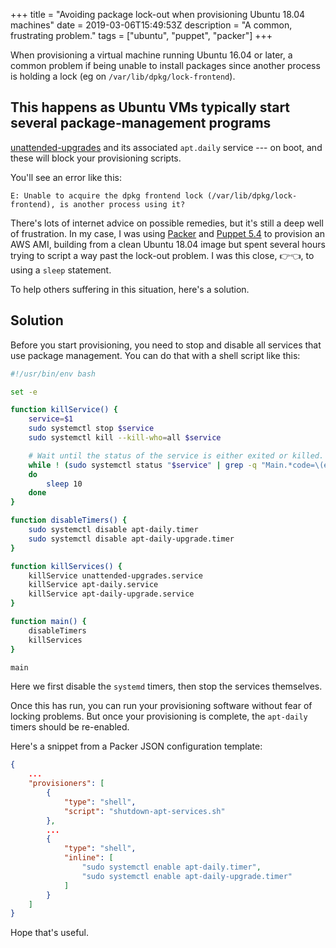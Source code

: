 +++
title = "Avoiding package lock-out when provisioning Ubuntu 18.04 machines"
date = 2019-03-06T15:49:53Z
description = "A common, frustrating problem."
tags = ["ubuntu", "puppet", "packer"]
+++

When provisioning a virtual machine running Ubuntu 16.04 or later, a common
problem if being unable to install packages since another process is holding a
lock (eg on `/var/lib/dpkg/lock-frontend`).

## This happens as Ubuntu VMs typically start several package-management programs

[unattended-upgrades](https://help.ubuntu.com/lts/serverguide/automatic-updates.html.en)
and its associated `apt.daily` service --- on boot, and these will block your
provisioning scripts.

You'll see an error like this:

```text
E: Unable to acquire the dpkg frontend lock (/var/lib/dpkg/lock-frontend), is another process using it?
```

There's lots of internet advice on possible remedies, but it's still a deep well
of frustration. In my case, I was using [Packer](https://www.packer.io/) and
[Puppet 5.4](https://puppet.com/docs/puppet/5.4/index.html) to provision an AWS
AMI, building from a clean Ubuntu 18.04 image but spent several hours trying to
script a way past the lock-out problem. I was this close, 👉👈, to using a
`sleep` statement.

To help others suffering in this situation, here's a solution.

## Solution

Before you start provisioning, you need to stop and disable all services that
use package management. You can do that with a shell script like this:

```bash
#!/usr/bin/env bash

set -e

function killService() {
    service=$1
    sudo systemctl stop $service
    sudo systemctl kill --kill-who=all $service

    # Wait until the status of the service is either exited or killed.
    while ! (sudo systemctl status "$service" | grep -q "Main.*code=\(exited\|killed\)")
    do
        sleep 10
    done
}

function disableTimers() {
    sudo systemctl disable apt-daily.timer
    sudo systemctl disable apt-daily-upgrade.timer
}

function killServices() {
    killService unattended-upgrades.service
    killService apt-daily.service
    killService apt-daily-upgrade.service
}

function main() {
    disableTimers
    killServices
}

main
```

Here we first disable the `systemd` timers, then stop the services themselves.

Once this has run, you can run your provisioning software without fear of
locking problems. But once your provisioning is complete, the `apt-daily` timers
should be re-enabled.

Here's a snippet from a Packer JSON configuration template:

```json
{
    ...
    "provisioners": [
        {
            "type": "shell",
            "script": "shutdown-apt-services.sh"
        },
        ...
        {
            "type": "shell",
            "inline": [
                "sudo systemctl enable apt-daily.timer",
                "sudo systemctl enable apt-daily-upgrade.timer"
            ]
        }
    ]
}
```

Hope that's useful.
